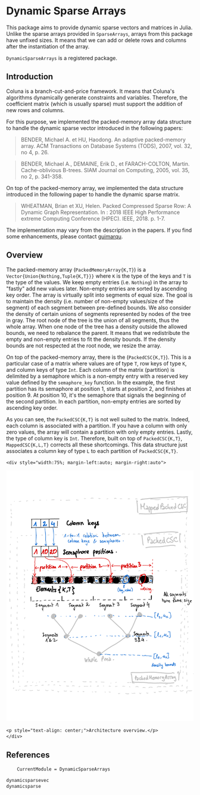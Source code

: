 # Dynamic Sparse Arrays

This package aims to provide dynamic sparse vectors and matrices in Julia. 
Unlike the sparse arrays provided in `SparseArrays`, arrays from this package have unfixed sizes. 
It means that we can add or delete rows and columns after the instantiation of the array.

`DynamicSparseArrays` is a registered package.

## Introduction 

Coluna is a branch-cut-and-price framework.
It means that Coluna's algorithms dynamically generate constraints and variables.
Therefore, the coefficient matrix (which is usually sparse) must support the addition of new rows and columns.

For this purpose, we implemented the packed-memory array data structure to handle the dynamic sparse vector introduced in the following papers:

> BENDER, Michael A. et HU, Haodong. An adaptive packed-memory array. ACM Transactions on Database Systems (TODS), 2007, vol. 32, no 4, p. 26.

> BENDER, Michael A., DEMAINE, Erik D., et FARACH-COLTON, Martin. Cache-oblivious B-trees. SIAM Journal on Computing, 2005, vol. 35, no 2, p. 341-358.

On top of the packed-memory array, we implemented the data structure introduced in the following
paper to handle the dynamic sparse matrix.

> WHEATMAN, Brian et XU, Helen. Packed Compressed Sparse Row: A Dynamic Graph Representation. In : 2018 IEEE High Performance extreme Computing Conference (HPEC). IEEE, 2018. p. 1-7.

The implementation may vary from the description in the papers.
If you find some enhancements, please contact [guimarqu](https://github.com/guimarqu).

## Overview

The packed-memory array (`PackedMemoryArray{K,T}`) is a `Vector{Union{Nothing,Tuple{K,T}}}` where `K` is the type of the keys and `T` is the type of the values.
We keep empty entries (i.e. `Nothing`) in the array to "fastly" add new values later.
Non-empty entries are sorted by ascending key order.
The array is virtually split into segments of equal size. The goal is to maintain the density (i.e. number of non-empty values/size of the segment) of each segment between pre-defined bounds. We also consider the density of certain unions of segments represented by nodes of the tree in gray.
The root node of the tree is the union of all segments, thus the whole array.
When one node of the tree has a density outside the allowed bounds, we need to rebalance the parent.
It means that we redistribute the empty and non-empty entries to fit the density bounds.
If the density bounds are not respected at the root node, we resize the array.


On top of the packed-memory array, there is the (`PackedCSC{K,T}`). 
This is a particular case of a matrix where values are of type `T`, row keys of type `K`, and column keys of type `Int`.
Each column of the matrix (partition) is delimited by a semaphore which is a non-empty entry with a reserved key value defined by the `semaphore_key` function. In the example, the first partition has its semaphore at position 1, starts at position 2, and finishes
at position 9. 
At position 10, it's the semaphore that signals the beginning of the second partition.
In each partition, non-empty entries are sorted by ascending key order.

As you can see, the `PackedCSC{K,T}` is not well suited to the matrix. Indeed, each column is associated with a partition. If you have a column with only zero values, the array will contain a partition with only empty entries. Lastly, the type of column key is `Int`.
Therefore, built on top of `PackedCSC{K,T}`, `MappedCSC{K,L,T}` corrects all these shortcomings.
This data structure just associates a column key of type `L` to each partition of `PackedCSC{K,T}`.

```@raw html
<div style="width:75%; margin-left:auto; margin-right:auto">
```
![Dynamic Sparse Arrays](assets/img/dynamic_sparse_arrays.svg)
```@raw html
<p style="text-align: center;">Architecture overview.</p>
</div>
```

## References

```@meta
    CurrentModule = DynamicSparseArrays
```

```@docs
dynamicsparsevec
dynamicsparse
```
